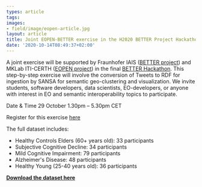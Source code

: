 ```yaml
---
types: article
tags:
images: 
- field/image/eopen-article.jpg
layout: article
title: Joint EOPEN-BETTER exercise in the H2020 BETTER Project Hackathon
date: '2020-10-14T08:49:37+02:00'
---
```

<p>
A joint exercise will be supported by Fraunhofer IAIS (<a href="https://www.ec-better.eu/" target="blank">BETTER project</a>) and MKLab ITI-CERTH (<a href="https://eopen-project.eu/" target="blank">EOPEN project</a>) in the final <a href="https://www.ec-better.eu/pages/2nd-hackathon" target="blank">BETTER Hackathon</a>. This step-by-step exercise will involve the conversion of Tweets to RDF for ingestion by SANSA for semantic geo-clustering and visualization. We invite students, software developers, data scientists, EO-developers, or anyone with interest in EO and semantic interoperability topics to participate.</p>
<p>Date & Time  29 October 1.30pm – 5.30pm CET</p>
<p>Register for this exercise <a href="https://www.eventbrite.co.uk/e/better-hackathon-2020-exercise-4-semantic-geo-clustering-with-sansa-tickets-123306825033" target="blank">here</a>
</p>
<p>
The full dataset includes:
<ul>
<li>Healthy Controls Elders (60+ years old): 33 participants</li>
<li>Subjective Cognitive Decline: 34 participants</li>
<li>Mild Cognitive Impairment: 79 participants</li>
<li>Alzheimer's Disease: 48 participants</li>
<li>Healthy Young (25-40 years old): 36 participants</li>
</ul>
</p>  
<p><b><a href="https://zenodo.org/record/4316608#.X-M0BFVLjIU" target="blank">Download the dataset here</a></b></p>
